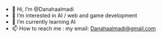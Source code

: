 - 👋 Hi, I’m @Danahaalmadi
- 👀 I’m interested in AI / web and game development
- 🌱 I’m currently learning AI
- 📫 How to reach me :
my email: Danahaalmadi@gmail.com

<!---
Danahaalmadi/Danahaalmadi is a ✨ special ✨ repository because its `README.md` (this file) appears on your GitHub profile.
You can click the Preview link to take a look at your changes.
--->
